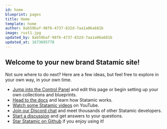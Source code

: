 ```yaml
---
id: home
blueprint: pages
title: Home
template: home
author: 8ab59baf-98f6-4737-832d-7aa1a06a681b
image: rust1.jpg
updated_by: 8ab59baf-98f6-4737-832d-7aa1a06a681b
updated_at: 1673695778
---
```

## Welcome to your new brand Statamic site!

Not sure where to do next? Here are a few ideas, but feel free to explore in your own way, in your own time.

- [Jump into the Control Panel](/cp) and edit this page or begin setting up your own collections and blueprints.
- [Head to the docs](https://statamic.dev) and learn how Statamic works.
- [Watch some Statamic videos](https://youtube.com/statamic) on YouTube.
- [Join our Discord chat](https://statamic.com/discord) and meet thousands of other Statamic developers.
- [Start a discussion](https://github.com/statamic/cms/discussions) and get answers to your questions.
- [Star Statamic on Github](https://github.com/statamic/cms) if you enjoy using it!